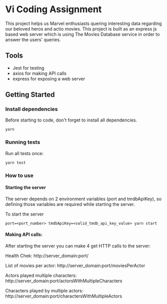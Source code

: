 # Vi Coding Assignment 

This project helps us Marvel enthusiasts quering interesting data regarding our beloved heros and actio movies.
This project is built as an express js based web server which is using The Movies Database service in order to answer the users' queries.

## Tools
- Jest for testing
- axios for making API calls
- express for exposing a web server

## Getting Started

### Install dependencies

Before starting to code, don't forget to install all dependencies.

```shell
yarn
```

### Running tests

Run all tests once:

```shell
yarn test
```

### How to use

#### Starting the server
The server depends on 2 environment variables (port and tmdbApiKey), so defining those variables are required while starting the server.

To start the server

```shell
port=<port_number> tmdbApiKey=<valid_tmdb_api_key_value> yarn start
```

#### Making API calls:
After starting the server you can make 4 get HTTP calls to the server:

Health Chek: http://server_domain:port/

List of movies per actor: http://server_domain:port/moviesPerActor

Actors played multiple characters: http://server_domain:port/actorsWithMultipleCharacters

Characters played by multiple actors: http://server_domain:port/charactersWithMultipleActors


